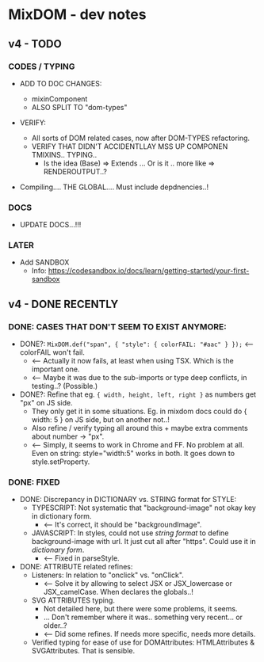 # MixDOM - dev notes

## v4 - TODO

### CODES / TYPING
- ADD TO DOC CHANGES:
  * mixinComponent
  * ALSO SPLIT TO "dom-types" 
- VERIFY:
  - All sorts of DOM related cases, now after DOM-TYPES refactoring.
  * VERIFY THAT DIDN'T ACCIDENTLLAY MSS UP COMPONEN TMIXINS.. TYPING..
    - Is the idea (Base) => Extends ... Or is it .. more like => RENDEROUTPUT..?

- Compiling.... THE GLOBAL.... Must include depdnencies..!


### DOCS

- UPDATE DOCS...!!!

### LATER

- Add SANDBOX
  - Info: https://codesandbox.io/docs/learn/getting-started/your-first-sandbox


## v4 - DONE RECENTLY

### DONE: CASES THAT DON'T SEEM TO EXIST ANYMORE:
- DONE?: `MixDOM.def("span", { "style": { colorFAIL: "#aac" } });` <-- colorFAIL won't fail.
  - <-- Actually it now fails, at least when using TSX. Which is the important one.
  - <-- Maybe it was due to the sub-imports or type deep conflicts, in testing..? (Possible.)
- DONE?: Refine that eg. `{ width, height, left, right }` as numbers get "px" on JS side.
  - They only get it in some situations. Eg. in mixdom docs could do { width: 5 } on JS side, but on another not..!
  - Also refine / verify typing all around this + maybe extra comments about number -> "px".
  - <-- Simply, it seems to work in Chrome and FF. No problem at all. Even on string: style="width:5" works in both. It goes down to style.setProperty.

### DONE: FIXED
- DONE: Discrepancy in DICTIONARY vs. STRING format for STYLE:
  - TYPESCRIPT: Not systematic that "background-image" not okay key in dictionary form.
    - <-- It's correct, it should be "backgroundImage".
  - JAVASCRIPT: In styles, could not use _string format_ to define background-image with url. It just cut all after "https". Could use it in _dictionary form_.
    - <-- Fixed in parseStyle.
- DONE: ATTRIBUTE related refines:
  - Listeners: In relation to "onclick" vs. "onClick".
    - <-- Solve it by allowing to select JSX or JSX_lowercase or JSX_camelCase. When declares the globals..!
  - SVG ATTRIBUTES typing.
    - Not detailed here, but there were some problems, it seems.
    - ... Don't remember where it was.. something very recent... or older..?
    - <-- Did some refines. If needs more specific, needs more details.
  - Verified typing for ease of use for DOMAttributes: HTMLAttributes & SVGAttributes. That is sensible.

